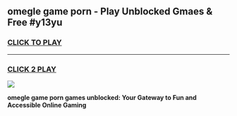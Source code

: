 
## omegle game porn - Play Unblocked Gmaes & Free #y13yu
<h3>
<a href="https://news.freeplayer.one?title=omegle_game_porn&ref=03M">CLICK TO PLAY</a></h3>
<hr>

<h3>
<a href="https://news.freeplayer.one?title=omegle_game_porn&ref=03M">CLICK 2 PLAY</a>
  
</h3>

<a href="https://news.freeplayer.one?title=omegle_game_porn&ref=03M"><img src="https://clearcache.store/games.png"></a>


**omegle game porn games unblocked: Your Gateway to Fun and Accessible Online Gaming**

